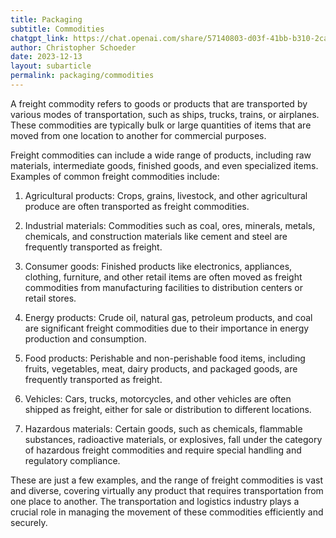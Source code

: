 ```yaml
---
title: Packaging
subtitle: Commodities
chatgpt_link: https://chat.openai.com/share/57140803-d03f-41bb-b310-2ca29d341421
author: Christopher Schoeder
date: 2023-12-13
layout: subarticle
permalink: packaging/commodities
---
```


A freight commodity refers to goods or products that are transported by various modes of transportation, such as ships, trucks, trains, or airplanes. These commodities are typically bulk or large quantities of items that are moved from one location to another for commercial purposes.

Freight commodities can include a wide range of products, including raw materials, intermediate goods, finished goods, and even specialized items. Examples of common freight commodities include:

1. Agricultural products: Crops, grains, livestock, and other agricultural produce are often transported as freight commodities.

2. Industrial materials: Commodities such as coal, ores, minerals, metals, chemicals, and construction materials like cement and steel are frequently transported as freight.

3. Consumer goods: Finished products like electronics, appliances, clothing, furniture, and other retail items are often moved as freight commodities from manufacturing facilities to distribution centers or retail stores.

4. Energy products: Crude oil, natural gas, petroleum products, and coal are significant freight commodities due to their importance in energy production and consumption.

5. Food products: Perishable and non-perishable food items, including fruits, vegetables, meat, dairy products, and packaged goods, are frequently transported as freight.

6. Vehicles: Cars, trucks, motorcycles, and other vehicles are often shipped as freight, either for sale or distribution to different locations.

7. Hazardous materials: Certain goods, such as chemicals, flammable substances, radioactive materials, or explosives, fall under the category of hazardous freight commodities and require special handling and regulatory compliance.

These are just a few examples, and the range of freight commodities is vast and diverse, covering virtually any product that requires transportation from one place to another. The transportation and logistics industry plays a crucial role in managing the movement of these commodities efficiently and securely.
